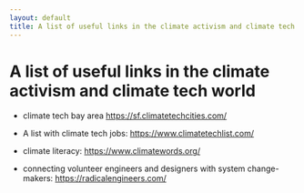 ```yaml
---
layout: default
title: A list of useful links in the climate activism and climate tech world
---
```

# A list of useful links in the climate activism and climate tech world 

- climate tech bay area https://sf.climatetechcities.com/
- A list with climate tech jobs: https://www.climatetechlist.com/


- climate literacy: https://www.climatewords.org/


- connecting volunteer engineers and designers with system change-makers: https://radicalengineers.com/ 

